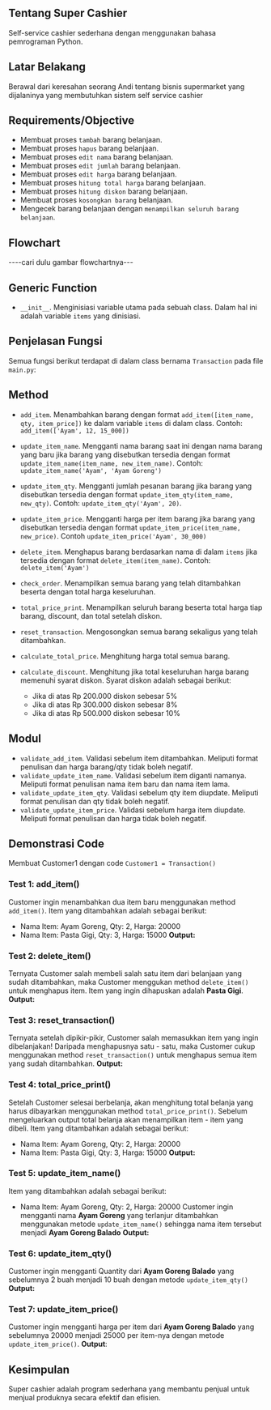 ## Tentang Super Cashier
Self-service cashier sederhana dengan menggunakan bahasa pemrograman Python.

## Latar Belakang
Berawal dari keresahan seorang Andi tentang bisnis supermarket yang dijalaninya yang membutuhkan sistem self service cashier

## Requirements/Objective
- Membuat proses `tambah` barang belanjaan.
- Membuat proses `hapus` barang belanjaan.
- Membuat proses `edit nama` barang belanjaan.
- Membuat proses `edit jumlah` barang belanjaan. 
- Membuat proses `edit harga` barang belanjaan.
- Membuat proses `hitung total harga` barang belanjaan.
- Membuat proses `hitung diskon` barang belanjaan.
- Membuat proses `kosongkan barang` belanjaan.
- Mengecek barang belanjaan dengan `menampilkan seluruh barang belanjaan`.

## Flowchart
----cari dulu gambar flowchartnya---

## Generic Function
- `__init__`. Menginisiasi variable utama pada sebuah class. Dalam hal ini adalah variable `items` yang dinisiasi.

## Penjelasan Fungsi
Semua fungsi berikut terdapat di dalam class bernama `Transaction` pada file `main.py`:

## Method
- `add_item`. Menambahkan barang dengan format `add_item([item_name, qty, item_price])` ke dalam variable `items` di dalam class. Contoh: `add_item(['Ayam', 12, 15_000])`

- `update_item_name`. Mengganti nama barang saat ini dengan nama barang yang baru jika barang yang disebutkan tersedia dengan format `update_item_name(item_name, new_item_name)`. Contoh: `update_item_name('Ayam', 'Ayam Goreng')`

- `update_item_qty`. Mengganti jumlah pesanan barang jika barang yang disebutkan tersedia dengan format `update_item_qty(item_name, new_qty)`. Contoh: `update_item_qty('Ayam', 20)`.

- `update_item_price`. Mengganti harga per item barang jika barang yang disebutkan tersedia dengan format `update_item_price(item_name, new_price)`. Contoh `update_item_price('Ayam', 30_000)`

- `delete_item`. Menghapus barang berdasarkan nama di dalam `items` jika tersedia dengan format `delete_item(item_name)`. Contoh: `delete_item('Ayam')`

- `check_order`. Menampilkan semua barang yang telah ditambahkan beserta dengan total harga keseluruhan.

- `total_price_print`. Menampilkan seluruh barang beserta total harga tiap barang, discount, dan total setelah diskon.

- `reset_transaction`. Mengosongkan semua barang sekaligus yang telah ditambahkan.

- `calculate_total_price`. Menghitung harga total semua barang.

- `calculate_discount`. Menghitung jika total keseluruhan harga barang memenuhi syarat diskon. Syarat diskon adalah sebagai berikut:
	 - Jika di atas Rp 200.000 diskon sebesar 5%
   - Jika di atas Rp 300.000 diskon sebesar 8%
   - Jika di atas Rp 500.000 diskon sebesar 10%

## Modul
- `validate_add_item`. Validasi sebelum item ditambahkan. Meliputi format penulisan dan harga barang/qty tidak boleh negatif.
- `validate_update_item_name`. Validasi sebelum item diganti namanya. Meliputi format penulisan nama item baru dan nama item lama.
- `validate_update_item_qty`. Validasi sebelum qty item diupdate. Meliputi format penulisan dan qty tidak boleh negatif.
- `validate_update_item_price`. Validasi sebelum harga item diupdate. Meliputi format penulisan dan harga tidak boleh negatif.

## Demonstrasi Code
Membuat Customer1 dengan code `Customer1 = Transaction()`

### Test 1: add_item()
Customer ingin menambahkan dua item baru menggunakan method `add_item()`. Item yang ditambahkan adalah sebagai berikut:
- Nama Item: Ayam Goreng, Qty: 2, Harga: 20000
- Nama Item: Pasta Gigi, Qty: 3, Harga: 15000
  **Output:**

### Test 2: delete_item()
Ternyata Customer salah membeli salah satu item dari belanjaan yang sudah ditambahkan, maka Customer menggukan method `delete_item()` untuk menghapus item. Item yang ingin dihapuskan adalah **Pasta Gigi**.
 **Output:**

### Test 3: reset_transaction()
Ternyata setelah dipikir-pikir, Customer salah memasukkan item yang ingin dibelanjakan! Daripada menghapusnya satu - satu, maka Customer cukup menggunakan method `reset_transaction()` untuk menghapus semua item yang sudah ditambahkan.
 **Output:**


### Test 4: total_price_print()
Setelah Customer selesai berbelanja, akan menghitung total belanja yang harus dibayarkan menggunakan method `total_price_print()`. Sebelum mengeluarkan output total belanja akan menampilkan item - item yang dibeli. Item yang ditambahkan adalah sebagai berikut:
- Nama Item: Ayam Goreng, Qty: 2, Harga: 20000
- Nama Item: Pasta Gigi, Qty: 3, Harga: 15000
  **Output:**

### Test 5: update_item_name()
Item yang ditambahkan adalah sebagai berikut:
- Nama Item: Ayam Goreng, Qty: 2, Harga: 20000
Customer ingin mengganti nama **Ayam Goreng** yang terlanjur ditambahkan menggunakan metode `update_item_name()` sehingga nama item tersebut menjadi **Ayam Goreng Balado**
  **Output:**

### Test 6: update_item_qty()
Customer ingin mengganti Quantity dari **Ayam Goreng Balado** yang sebelumnya 2 buah menjadi 10 buah dengan metode `update_item_qty()`
  **Output:**

### Test 7: update_item_price()
Customer ingin mengganti harga per item dari **Ayam Goreng Balado** yang sebelumnya 20000 menjadi 25000 per item-nya dengan metode `update_item_price()`.
  **Output**:


## Kesimpulan
Super cashier adalah program sederhana yang membantu penjual untuk menjual produknya secara efektif dan efisien.
